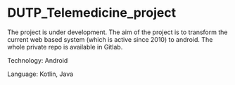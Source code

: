 # DUTP_Telemedicine_project

The project is under development. The aim of the project is to transform the current web based system (which is active since 2010) to android. The whole private
repo is available in Gitlab.

Technology: Android


Language: Kotlin, Java
